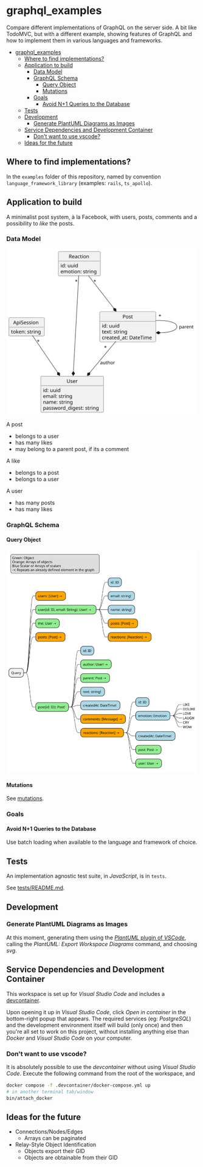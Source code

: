 # graphql_examples

Compare different implementations of GraphQL on the server side. A bit like TodoMVC, but
with a different example, showing features of GraphQL and how to implement them in various
languages and frameworks.

- [graphql\_examples](#graphql_examples)
  - [Where to find implementations?](#where-to-find-implementations)
  - [Application to build](#application-to-build)
    - [Data Model](#data-model)
    - [GraphQL Schema](#graphql-schema)
      - [Query Object](#query-object)
      - [Mutations](#mutations)
    - [Goals](#goals)
      - [Avoid N+1 Queries to the Database](#avoid-n1-queries-to-the-database)
  - [Tests](#tests)
  - [Development](#development)
    - [Generate PlantUML Diagrams as Images](#generate-plantuml-diagrams-as-images)
  - [Service Dependencies and Development Container](#service-dependencies-and-development-container)
    - [Don't want to use vscode?](#dont-want-to-use-vscode)
  - [Ideas for the future](#ideas-for-the-future)

## Where to find implementations?

In the `examples` folder of this repository, named by convention `language_framework_library`
(examples: `rails`, `ts_apollo`).

## Application to build

A minimalist post system, à la Facebook, with users, posts, comments and a possibility
to _like_ the posts.

### Data Model

![Data model](out/model/Models.svg)

A post

- belongs to a user
- has many likes
- may belong to a parent post, if its a comment

A like

- belongs to a post
- belongs to a user

A user

- has many posts
- has many likes

### GraphQL Schema

#### Query Object

![GraphQL Query Object](out/schema_query/schema_query-1.svg)

#### Mutations

See [mutations](mutations.md).

### Goals

#### Avoid N+1 Queries to the Database

Use batch loading when available to the language and framework of choice.

## Tests

An implementation agnostic test suite, in _JavaScript_, is in `tests`.

See [tests/README.md](./tests/README.md).

## Development

### Generate PlantUML Diagrams as Images

At this moment, generating them using the [_PlantUML_ plugin of _VSCode_](https://marketplace.visualstudio.com/items?itemName=jebbs.plantuml),
calling the _PlantUML: Export Workspace Diagrams_ command, and choosing _svg_.

## Service Dependencies and Development Container

This workspace is set up for _Visual Studio Code_ and includes a [devcontainer](https://code.visualstudio.com/docs/devcontainers/containers).

Upon opening it up in _Visual Studio Code_, click _Open in container_ in the bottom-right popup that appears. The required services (eg: _PostgreSQL_) and the development environment itself will build (only once) and then you're all set to work on this project, without installing anything else than _Docker_ and _Visual Studio Code_ on your computer.

### Don't want to use vscode?

It is absolutely possible to use the _devcontainer_ without using _Visual Studio Code_. Execute the following command from the root of the workspace, and

```bash
docker compose -f .devcontainer/docker-compose.yml up
# in another terminal tab/window
bin/attach_docker
```

## Ideas for the future

- Connections/Nodes/Edges
  - Arrays can be paginated
- Relay-Style Object Identification
  - Objects export their GID
  - Objects are obtainable from their GID
